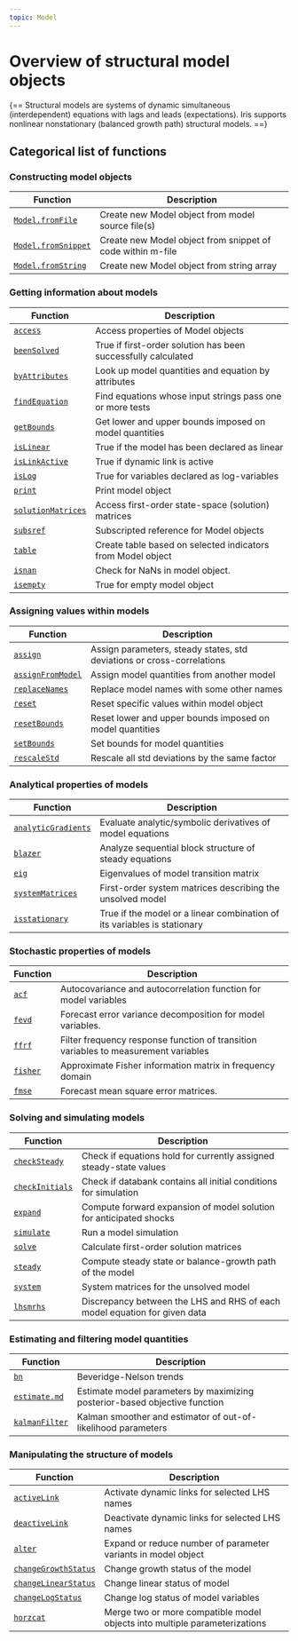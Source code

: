 ```yaml
---
topic: Model
---
```


# Overview of structural model objects

{==
Structural models are systems of dynamic simultaneous (interdependent)
equations with lags and leads (expectations). Iris supports nonlinear
nonstationary (balanced growth path) structural models.
==}

## Categorical list of functions 


### Constructing model objects 

Function | Description 
---|---
[`Model.fromFile`](fromFile.md) | Create new Model object from model source file(s)
[`Model.fromSnippet`](fromSnippet.md) | Create new Model object from snippet of code within m-file
[`Model.fromString`](fromString.md) | Create new Model object from string array


### Getting information about models

Function | Description 
---|---
[`access`](access.md) | Access properties of Model objects
[`beenSolved`](beenSolved.md) | True if first-order solution has been successfully calculated
[`byAttributes`](byAttributes.md) | Look up model quantities and equation by attributes
[`findEquation`](findEquation.md) | Find equations whose input strings pass one or more tests
[`getBounds`](getBounds.md) | Get lower and upper bounds imposed on model quantities
[`isLinear`](isLinear.md) | True if the model has been declared as linear
[`isLinkActive`](isLinkActive.md) | True if dynamic link is active
[`isLog`](isLog.md) | True for variables declared as log-variables
[`print`](print.md) | Print model object
[`solutionMatrices`](solutionMatrices.md) | Access first-order state-space (solution) matrices
[`subsref`](subsref.md) | Subscripted reference for Model objects
[`table`](table.md) | Create table based on selected indicators from Model object
[`isnan`](isnan.md) | Check for NaNs in model object.
[`isempty`](isempty.md) | True for empty model object


### Assigning values within models

Function | Description 
---|---
[`assign`](assign.md) | Assign parameters, steady states, std deviations or cross-correlations
[`assignFromModel`](assignFromModel.md) | Assign model quantities from another model
[`replaceNames`](replaceNames.md) | Replace model names with some other names
[`reset`](reset.md) | Reset specific values within model object
[`resetBounds`](resetBounds.md) | Reset lower and upper bounds imposed on model quantities
[`setBounds`](setBounds.md) | Set bounds for model quantities
[`rescaleStd`](rescaleStd.md) | Rescale all std deviations by the same factor


### Analytical properties of models

Function | Description 
---|---
[`analyticGradients`](analyticGradients.md) | Evaluate analytic/symbolic derivatives of model equations
[`blazer`](blazer.md) | Analyze sequential block structure of steady equations
[`eig`](eig.md) | Eigenvalues of model transition matrix
[`systemMatrices`](systemMatrices.md) | First-order system matrices describing the unsolved model
[`isstationary`](isstationary.md) | True if the model or a linear combination of its variables is stationary


### Stochastic properties of models

Function | Description 
---|---
[`acf`](acf.md) | Autocovariance and autocorrelation function for model variables
[`fevd`](fevd.md) | Forecast error variance decomposition for model variables.
[`ffrf`](ffrf.md) | Filter frequency response function of transition variables to measurement variables
[`fisher`](fisher.md) | Approximate Fisher information matrix in frequency domain
[`fmse`](fmse.md) | Forecast mean square error matrices.


### Solving and simulating models 

Function | Description 
---|---
[`checkSteady`](checkSteady.md) | Check if equations hold for currently assigned steady-state values
[`checkInitials`](checkInitials.md) | Check if databank contains all initial conditions for simulation
[`expand`](expand.md) | Compute forward expansion of model solution for anticipated shocks
[`simulate`](simulate.md) | Run a model simulation
[`solve`](solve.md) | Calculate first-order solution matrices
[`steady`](steady.md) | Compute steady state or balance-growth path of the model
[`system`](system.md) | System matrices for the unsolved model
[`lhsmrhs`](lhsmrhs.md) | Discrepancy between the LHS and RHS of each model equation for given data


### Estimating and filtering model quantities

Function | Description 
---|---
[`bn`](bn.md) | Beveridge-Nelson trends
[`estimate.md`](estimate.md) | Estimate model parameters by maximizing posterior-based objective function
[`kalmanFilter`](kalmanFilter.md) | Kalman smoother and estimator of out-of-likelihood parameters


### Manipulating the structure of models

Function | Description 
---|---
[`activeLink`](activateLink.md) | Activate dynamic links for selected LHS names
[`deactiveLink`](deactivateLink.md) | Deactivate dynamic links for selected LHS names
[`alter`](alter.md) | Expand or reduce number of parameter variants in model object
[`changeGrowthStatus`](changeGrowthStatus.md) | Change growth status of the model
[`changeLinearStatus`](changeLinearStatus.md) | Change linear status of model
[`changeLogStatus`](changeLogStatus.md) | Change log status of model variables
[`horzcat`](horzcat.md) | Merge two or more compatible model objects into multiple parameterizations


